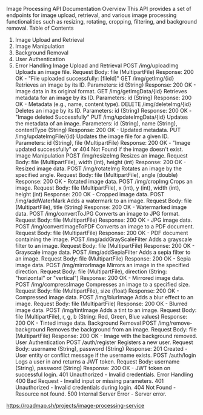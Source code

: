 Image Processing API Documentation
Overview
This API provides a set of endpoints for image upload, retrieval, and various image processing functionalities such as resizing, rotating, cropping, filtering, and background removal.
Table of Contents 
1. Image Upload and Retrieval
2. Image Manipulation
3. Background Removal
4. User Authentication
5. Error Handling
Image Upload and Retrieval
POST /img/uploadImg
Uploads an image file.
Request Body: file (MultipartFile)
Response: 200 OK - "File uploaded successfully: [fileId]"
GET /img/getImg/{id}
Retrieves an image by its ID.
Parameters: id (String)
Response: 200 OK - Image data in its original format.
GET /img/getImgData/{id}
Retrieves metadata for an image by its ID.
Parameters: id (String)
Response: 200 OK - Metadata (e.g., name, content type).
DELETE /img/deleteImg/{id}
Deletes an image by its ID.
Parameters: id (String)
Response: 200 OK - "Image deleted Successfully"
PUT /img/updateImgData/{id}
Updates the metadata of an image.
Parameters: id (String), name (String), contentType (String)
Response: 200 OK - Updated metadata.
PUT /img/updateImgFile/{id}
Updates the image file for a given ID.
Parameters: id (String), file (MultipartFile)
Response: 200 OK - "Image updated successfully" or 404 Not Found if the image doesn't exist.
Image Manipulation
POST /img/resizeImg
Resizes an image.
Request Body: file (MultipartFile), width (int), height (int)
Response: 200 OK - Resized image data.
POST /img/rotateImg
Rotates an image by the specified angle.
Request Body: file (MultipartFile), angle (double)
Response: 200 OK - Rotated image data.
POST /img/cropImg
Crops an image.
Request Body: file (MultipartFile), x (int), y (int), width (int), height (int)
Response: 200 OK - Cropped image data.
POST /img/addWaterMark
Adds a watermark to an image.
Request Body: file (MultipartFile), title (String)
Response: 200 OK - Watermarked image data.
POST /img/convertToJPG
Converts an image to JPG format.
Request Body: file (MultipartFile)
Response: 200 OK - JPG image data.
POST /img/convertImageToPDF
Converts an image to a PDF document.
Request Body: file (MultipartFile)
Response: 200 OK - PDF document containing the image.
POST /img/addGrayScaleFilter
Adds a grayscale filter to an image.
Request Body: file (MultipartFile)
Response: 200 OK - Grayscale image data.
POST /img/addSepiaFilter
Adds a sepia filter to an image.
Request Body: file (MultipartFile)
Response: 200 OK - Sepia image data.
POST /img/mirrorImage
Mirrors an image in the specified direction.
Request Body: file (MultipartFile), direction (String: "horizontal" or "vertical")
Response: 200 OK - Mirrored image data.
POST /img/compressImage
Compresses an image to a specified size.
Request Body: file (MultipartFile), size (float)
Response: 200 OK - Compressed image data.
POST /img/blurImage
Adds a blur effect to an image.
Request Body: file (MultipartFile)
Response: 200 OK - Blurred image data.
POST /img/tintImage
Adds a tint to an image.
Request Body: file (MultipartFile), r, g, b (String: Red, Green, Blue values)
Response: 200 OK - Tinted image data.
Background Removal
POST /img/remove-background
Removes the background from an image.
Request Body: file (MultipartFile)
Response: 200 OK - Image with the background removed.
User Authentication
POST /auth/register
Registers a new user.
Request Body: username (String), password (String)
Response: 201 Created - User entity or conflict message if the username exists.
POST /auth/login
Logs a user in and returns a JWT token.
Request Body: username (String), password (String)
Response: 200 OK - JWT token on successful login.
401 Unauthorized - Invalid credentials.
Error Handling
400 Bad Request - Invalid input or missing parameters.
401 Unauthorized - Invalid credentials during login.
404 Not Found - Resource not found.
500 Internal Server Error - Server error.

 https://roadmap.sh/projects/image-processing-service
